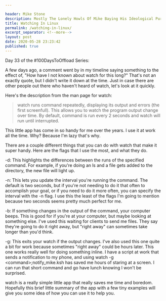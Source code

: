 ```yaml
---

header: Mike Stone
description: Mostly The Lonely Howls Of Mike Baying His Ideological Purity At The Moon
title: Watching In Linux
permalink: /watching-in-linux/
excerpt_separator: <!--more-->
layout: post
date: 2020-05-28 23:23:42
published: true
---
```


Day 33 of the #100DaysToOffload Series:

A few days ago, a comment went by in my timeline saying something to the effect of, "How have I not known about watch for this long?" That's not an exactly quote, but I didn't write it down at the time. Just in case there are other people out there who haven't heard of watch, let's look at it quickly.

<!--more-->

Here's the description from the man page for watch:

> watch  runs  command  repeatedly, displaying its output and errors (the first screenfull).  This allows you to watch the program output  change over  time.   By default, command is run every 2 seconds and watch will run until interrupted.

This little app has come in so handy for me over the years. I use it at work all the time. Why? Because I'm lazy that's why.

There are a couple different things that you can do with watch that make it super handy. Here are the flags that I use the most, and what they do.

-d: This highlights the differences between the runs of the specified command. For example, if you're doing an ls and a file gets added to the directory, the new file will light up. 

-n: This lets you update the interval you're running the command. The default is two seconds, but if you're not needing to do it that often to accomplish your goal, or if you need to do it more often, you can specify the interval with the -n flag. I use this the least of the flags I'm going to mention because two seconds seems pretty much perfect for me.

-b: If something changes in the output of the command, your computer beeps. This is good for if you're at your computer, but maybe looking at something else. I've used this waiting for clients to send me files. They say they're going to do it right away, but "right away" can sometimes take longer than you'd think.

-g: This exits your watch if the output changes. I've also used this one quite a bit for work because sometimes "right away" could be hours later. This one works really well for doing something inline. I have a script at work that sends a notification to my phone, and using watch -g \<command\>;notify_mike.ksh has saved me hours of staring at a screen. I can run that short command and go have lunch knowing I won't be surprised.

watch is a really simple little app that really saves me time and boredom. Hopefully this brief little summary of the app with a few tiny examples will give you some idea of how you can use it to help you.